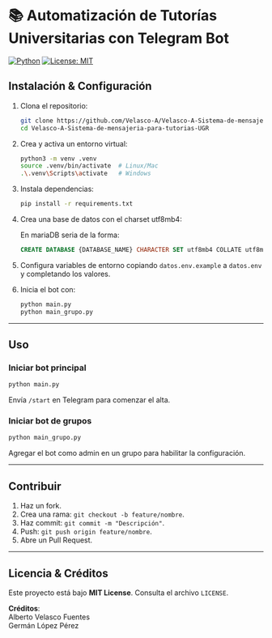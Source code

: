 # 📚 Automatización de Tutorías Universitarias con Telegram Bot

[![Python](https://img.shields.io/badge/python-3.10%2B-blue)](https://www.python.org/) [![License: MIT](https://img.shields.io/badge/License-MIT-green)](LICENSE)

## Instalación & Configuración

1. Clona el repositorio:

   ```bash
   git clone https://github.com/Velasco-A/Velasco-A-Sistema-de-mensajeria-para-tutorias-UGR.git
   cd Velasco-A-Sistema-de-mensajeria-para-tutorias-UGR
   ```
2. Crea y activa un entorno virtual:

   ```bash
   python3 -m venv .venv
   source .venv/bin/activate  # Linux/Mac
   .\.venv\Scripts\activate   # Windows
   ```
3. Instala dependencias:

   ```bash
   pip install -r requirements.txt
   ```
   

4. Crea una base de datos con el charset utf8mb4:

   En mariaDB seria de la forma:
   ```sql
   CREATE DATABASE {DATABASE_NAME} CHARACTER SET utf8mb4 COLLATE utf8mb4_bin
   ```

5. Configura variables de entorno copiando `datos.env.example` a `datos.env` y completando los valores.
6. Inicia el bot con:
   ```bash
   python main.py
   python main_grupo.py
   ```

---

## Uso

### Iniciar bot principal

```bash
python main.py
```

Envía `/start` en Telegram para comenzar el alta.

### Iniciar bot de grupos

```bash
python main_grupo.py
```

Agregar el bot como admin en un grupo para habilitar la configuración.

---

## Contribuir

1. Haz un fork.
2. Crea una rama: `git checkout -b feature/nombre`.
3. Haz commit: `git commit -m "Descripción"`.
4. Push: `git push origin feature/nombre`.
5. Abre un Pull Request.

---

## Licencia & Créditos

Este proyecto está bajo **MIT License**. Consulta el archivo `LICENSE`.

**Créditos**:<br>
Alberto Velasco Fuentes<br>
Germán López Pérez<br>
